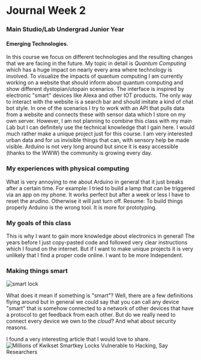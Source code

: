 # Journal Week 2

### Main Studio/Lab Undergrad Junior Year

#### Emerging Technologies.

In this course we focus on different technologies and the resulting changes that we are facing in the future. My topic in detail is _Quantum Computing_ which has a huge impact on nearly every area where technology is involved.
To visualize the impacts of quantum computing I am currently working on a website that should inform about quantum computing and show different dystopian/utopain scenarios. The interface is inspired by electronic "smart" devices like Alexa and other IOT products. The only way to interact with the website is a search bar and should imitate a kind of chat bot style.
In one of the scenarios I try to work with an API that pulls data from a website and connects these with sensor data which I store on my own server. However, I am not planning to combine this class with my main Lab but I can definitely use the technical knowledge that I gain here.
I would much rather make a unique project just for this course. I am very interested urban data and for us invisible things that can, with sensory help be made visible.
Arduino is not very long around but since it is easy accessible (thanks to the WWW) the community is growing every day.

### My experiences with physical computing

What is very annoying to me about Arduino in general that it just breaks after a certain time. For example: I tried to build a lamp that can be triggered via an app on my phone. It works perfect but after a week or less I have to reset the arudino. Otherwise it will just turn off.
Resume: To build things properly Arduino is the wrong tool. It is more for prototyping.

### My goals of this class
This is why I want to gain more knowledge about electronics in general! The years before I just copy-pasted code and followed very clear instructions which I found on the internet. But if I want to make unique projects it is very unlikely that I find a proper code online. I want to be more Independent.

### Making things smart

![smart lock](https://tctechcrunch2011.files.wordpress.com/2014/10/august.png)

What does it mean if something is "smart"?
Well, there are a few definitions flying around but in general we could say that you can call any device "smart" that is somehow connected to a network of other devices that have a protocol to get feedback from each other.
But do we really need to connect every device we own to the _cloud_? And what about security reasons.

I found a very interesting article that I would love to share.
![Millions of Kwikset Smartkey Locks Vulnerable to Hacking, Say Researchers](https://www.wired.com/2013/08/kwikset-smarkey-lock-vulns/)
